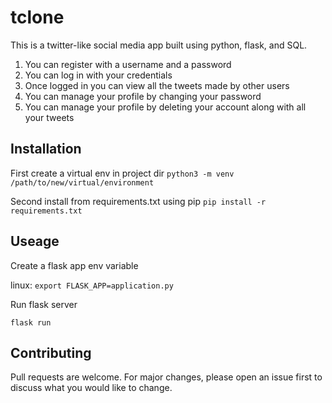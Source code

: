 # tclone


This is a twitter-like social media app built using python, flask, and SQL.

1. You can register with a username and a password
2. You can log in with your credentials 
3. Once logged in you can view all the tweets made by other users
4. You can manage your profile by changing your password 
5. You can manage your profile by deleting your account along with all your tweets

## Installation

First create a virtual env in project dir
`python3 -m venv /path/to/new/virtual/environment`

Second install from requirements.txt using pip 
`pip install -r requirements.txt`


## Useage

Create a flask app env variable

linux:
`export FLASK_APP=application.py`

Run flask server

`flask run`


## Contributing

Pull requests are welcome. For major changes, please open an issue first to discuss what you would like to change.

